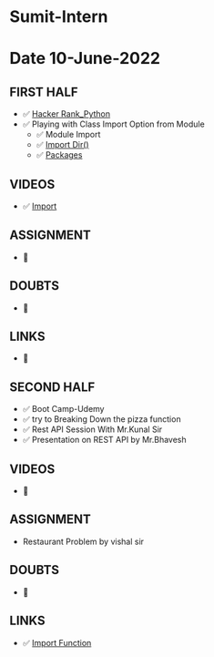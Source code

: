 # Sumit-Intern

# Date 10-June-2022


## FIRST HALF
- ✅ [Hacker Rank_Python](https://github.com/sp18-interns/Sumit-Intern/tree/main/10-June-2022/Hacker_Rank)
- ✅ Playing with Class Import Option from Module
	- ✅ Module Import
	- ✅ [ Import Dir()](https://github.com/sp18-interns/Sumit-Intern/tree/main/10-June-2022/test_sumit)
	- ✅ [Packages](https://github.com/sp18-interns/Sumit-Intern/tree/main/10-June-2022/Module)

## VIDEOS
- ✅ [Import](youtube.com/watch?v=Uh2ebFW8OYM)

## ASSIGNMENT
- 🚫

## DOUBTS
- 🚫

## LINKS
- 🚫


## SECOND HALF
- ✅ Boot Camp-Udemy
- ✅ try to Breaking Down the pizza function
- ✅ Rest API Session With Mr.Kunal Sir 
- ✅ Presentation on REST API by Mr.Bhavesh

## VIDEOS
- 🚫

## ASSIGNMENT
- Restaurant Problem by vishal sir

## DOUBTS
- 🚫

## LINKS
- ✅ [Import Function](https://note.nkmk.me/en/python-import-usage/)
